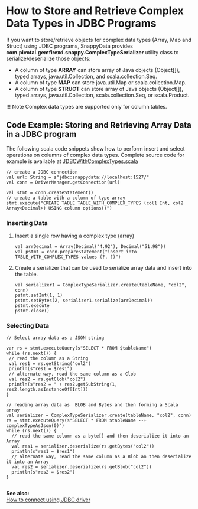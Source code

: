 # How to Store and Retrieve Complex Data Types in JDBC Programs

If you want to store/retrieve objects for complex data types (Array, Map and Struct) using JDBC programs, SnappyData provides **com.pivotal.gemfirexd.snappy.ComplexTypeSerializer** utility class to serialize/deserialize those objects:

*	A column of type **ARRAY** can store array of Java objects (Object[]), typed arrays, java.util.Collection, and scala.collection.Seq.
*	A column of type **MAP** can store java.util.Map or scala.collection.Map.
*	A column of type **STRUCT** can store array of Java objects (Object[]), typed arrays, java.util.Collection, scala.collection.Seq, or scala.Product.

!!! Note
	Complex data types are supported only for column tables.


## Code Example: Storing and Retrieving Array Data in a JDBC program

The following scala code snippets show how to perform insert and select operations on columns of complex data types. Complete source code for example is available at [JDBCWithComplexTypes.scala](https://github.com/TIBCOSoftware/snappydata/blob/master/examples/src/main/scala/org/apache/spark/examples/snappydata/JDBCWithComplexTypes.scala) 

```
// create a JDBC connection
val url: String = s"jdbc:snappydata://localhost:1527/"
val conn = DriverManager.getConnection(url)

val stmt = conn.createStatement()
// create a table with a column of type array
stmt.execute("CREATE TABLE TABLE_WITH_COMPLEX_TYPES (col1 Int, col2 Array<Decimal>) USING column options()")
```

### Inserting Data

1.	Insert a single row having a complex type (array)

		val arrDecimal = Array(Decimal("4.92"), Decimal("51.98"))
		val pstmt = conn.prepareStatement("insert into TABLE_WITH_COMPLEX_TYPES values (?, ?)")

2.	Create a serializer that can be used to serialize array data and insert into the table.
    
        val serializer1 = ComplexTypeSerializer.create(tableName, "col2", conn)
        pstmt.setInt(1, 1)
        pstmt.setBytes(2, serializer1.serialize(arrDecimal))
        pstmt.execute
        pstmt.close()

### Selecting Data

```
// Select array data as a JSON string
 
var rs = stmt.executeQuery(s"SELECT * FROM $tableName")
while (rs.next()) {
 // read the column as a String
 val res1 = rs.getString("col2")
 println(s"res1 = $res1")
 // alternate way, read the same column as a Clob
 val res2 = rs.getClob("col2")
 println(s"res2 = " + res2.getSubString(1, res2.length.asInstanceOf[Int]))
}

// reading array data as  BLOB and Bytes and then forming a Scala array
val serializer = ComplexTypeSerializer.create(tableName, "col2", conn)
rs = stmt.executeQuery(s"SELECT * FROM $tableName --+ complexTypeAsJson(0)")
while (rs.next()) {
  // read the same column as a byte[] and then deserialize it into an Array
  val res1 = serializer.deserialize(rs.getBytes("col2"))
  println(s"res1 = $res1")
  // alternate way, read the same column as a Blob an then deserialize it into an Array
  val res2 = serializer.deserialize(rs.getBlob("col2"))
  println(s"res2 = $res2")
}


```

**See also:**</br>[How to connect using JDBC driver](/howto/connect_using_jdbc_driver.md)
